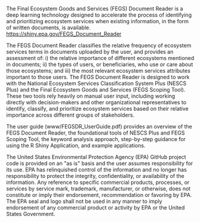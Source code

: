 The Final Ecosystem Goods and Services (FEGS) Document Reader is a deep learning technology designed to accelerate the process of identifying
and prioritizing ecosystem services when existing information, in the form of written documents, is
available. https://shiny.epa.gov/FEGS_Document_Reader

The FEGS Document Reader classifies the relative frequency of ecosystem services terms in
documents uploaded by the user, and provides an assessment of:
i) the relative importance of different ecosystems mentioned in documents;
ii) the types of users, or beneficiaries, who use or care about those ecosystems; and
iii) the most relevant ecosystem services attributes important to those users.
The FEGS Document Reader is designed to work with the National Ecosystem Services Classification System
Plus (NESCS Plus) and the Final Ecosystem Goods and Services (FEGS Scoping Tool). These two tools rely
heavily on manual user input, including working directly with decision-makers and other organizational
representatives to identify, classify, and prioritize ecosystem services based on their relative importance
across different groups of stakeholders. 

The user guide (www/FEGSDR_UserGuide.pdf) provides an overview of the FEGS Document Reader, the foundational tools of NESCS Plus
and FEGS Scoping Tool, the keyword analysis approach, step-by-step guidance for using the R Shiny
Application, and example applications.

The United States Environmental Protection Agency (EPA) GitHub project code is provided on an "as is" basis and the user assumes responsibility for its use. EPA has relinquished control of the information and no longer has responsibility to protect the integrity, confidentiality, or availability of the information. Any reference to specific commercial products, processes, or services by service mark, trademark, manufacturer, or otherwise, does not constitute or imply their endorsement, recommendation or favoring by EPA. The EPA seal and logo shall not be used in any manner to imply endorsement of any commercial product or activity by EPA or the United States Government.